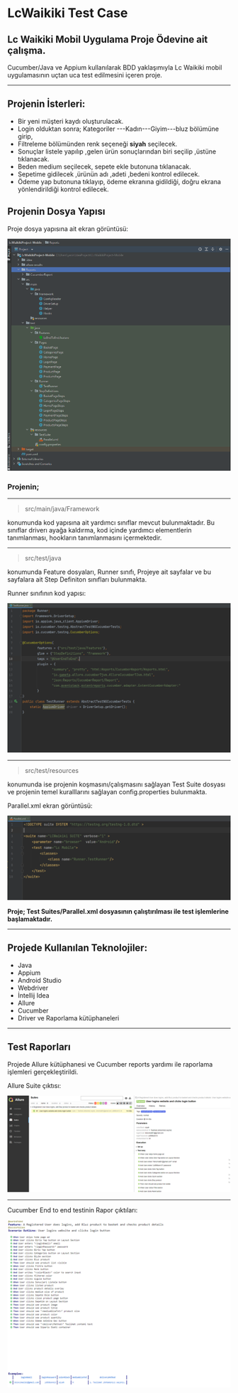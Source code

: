 # LcWaikiki Test Case
## Lc Waikiki Mobil Uygulama Proje Ödevine ait çalışma.

Cucumber/Java ve Appium kullanılarak BDD yaklaşımıyla Lc Waikiki mobil uygulamasının uçtan uca test edilmesini içeren proje.
_______

## Projenin İsterleri:



- Bir yeni müşteri kaydı oluşturulacak.
- Login olduktan sonra;  Kategoriler ---Kadın---Giyim---bluz bölümüne girip,
- Filtreleme bölümünden renk seçeneği **siyah** seçilecek.
- Sonuçlar listele yapılıp ,gelen ürün sonuçlarından biri seçilip ,üstüne tıklanacak.
- Beden medium seçilecek, sepete ekle butonuna tıklanacak.
- Sepetime gidilecek ,ürünün adı ,adeti ,bedeni kontrol edilecek.
- Ödeme yap butonuna tıklayıp, ödeme ekranına gidildiği, doğru ekrana yönlendirildiği kontrol edilecek.

## Projenin Dosya Yapısı


Proje dosya yapısına ait ekran görüntüsü:

![projeDosyası](https://github.com/yasinTru/LcWaikiki-Mobile-Test/blob/master/src/main/resources/mobileSS/projectFolder.PNG)


### Projenin;
-----------



> src/main/java/Framework 

konumunda kod yapısına ait yardımcı sınıflar mevcut bulunmaktadır. Bu sınıflar driverı ayağa kaldırma, kod içinde yardımcı elementlerin tanımlanması, hookların tanımlanmasını içermektedir.

--------

>src/test/java

konumunda Feature dosyaları, Runner sınıfı, Projeye ait sayfalar ve bu sayfalara ait Step Definiton sınıfları bulunmakta. 

Runner sınıfının kod yapısı:

![Runner](https://github.com/yasinTru/LcWaikiki-Mobile-Test/blob/master/src/main/resources/mobileSS/TestRunner.PNG)

---------

>src/test/resources 

konumunda ise projenin koşmasını/çalışmasını sağlayan Test Suite dosyası ve projenin temel kuralllarını sağlayan config.properties bulunmakta.

Parallel.xml ekran görüntüsü:

![suiteSs](https://github.com/yasinTru/LcWaikiki-Mobile-Test/blob/master/src/main/resources/mobileSS/TestSuiteXML.PNG)

__Proje; Test Suites/Parallel.xml dosyasının çalıştırılması ile test işlemlerine başlamaktadır.__





---------------

## Projede Kullanılan Teknolojiler:

- Java
- Appium
- Android Studio
- Webdriver
- İntellij Idea
- Allure
- Cucumber
- Driver ve Raporlama kütüphaneleri

---------
## Test Raporları

Projede Allure kütüphanesi ve Cucumber reports yardımı ile raporlama işlemleri gerçekleştirildi.





Allure Suite çıktısı: 

![AllureOverview](https://github.com/yasinTru/LcWaikiki-Mobile-Test/blob/master/src/main/resources/mobileSS/AllureReport.PNG)

-------------

Cucumber End to end testinin Rapor çıktıları:

![cucumberEnd2end](https://github.com/yasinTru/LcWaikiki-Mobile-Test/blob/master/src/main/resources/mobileSS/CucumberReport.PNG)


